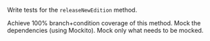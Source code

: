 Write tests for the `releaseNewEdition` method. 

Achieve 100% branch+condition coverage of this method. Mock the dependencies (using Mockito). Mock only what needs to be mocked.